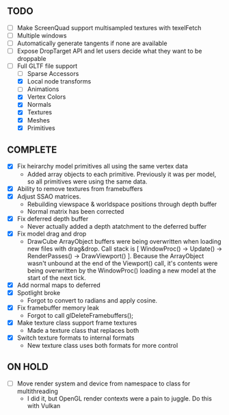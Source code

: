 
## TODO
- [ ] Make ScreenQuad support multisampled textures with texelFetch
- [ ] Multiple windows
- [ ] Automatically generate tangents if none are available
- [ ] Expose DropTarget API and let users decide what they want to be droppable
- [ ] Full GLTF file support
    - [ ] Sparse Accessors
    - [x] Local node transforms
    - [ ] Animations
    - [x] Vertex Colors
    - [x] Normals
    - [x] Textures
    - [x] Meshes
    - [x] Primitives
 
 ## COMPLETE
- [x] Fix heirarchy model primitives all using the same vertex data
    - Added array objects to each primitive. Previously it was per model, so all primitives were using the same data.
- [x] Ability to remove textures from framebuffers
- [x] Adjust SSAO matrices.
    - Rebuilding viewspace & worldspace positions through depth buffer
    - Normal matrix has been corrected
- [x] Fix deferred depth buffer
    - Never actually added a depth atatchment to the deferred buffer
- [x] Fix model drag and drop
    - DrawCube ArrayObject buffers were being overwritten when loading new files with drag&drop. Call stack is [ WindowProc() -> Update() -> RenderPasses() -> DrawViewport() ]. Because the ArrayObject wasn't unbound at the end of the Viewport() call, it's contents were being overwritten by the WindowProc() loading a new model at the start of the next tick.
- [x] Add normal maps to deferred
- [x] Spotlight broke
    - Forgot to convert to radians and apply cosine.
- [x] Fix framebuffer memory leak
    - Forgot to call glDeleteFramebuffers();
- [x] Make texture class support frame textures
    - Made a texture class that replaces both
- [x] Switch texture formats to internal formats
    - New texture class uses both formats for more control

 ## ON HOLD
- [ ] Move render system and device from namespace to class for multithreading
    - I did it, but OpenGL render contexts were a pain to juggle. Do this with Vulkan
